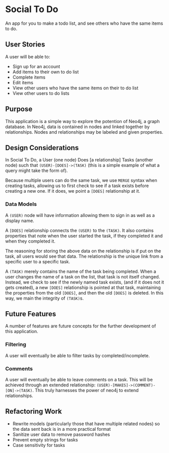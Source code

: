 # Social To Do

An app for you to make a todo list, and see others who have the same items to do.

## User Stories

A user will be able to:
- Sign up for an account
- Add items to their own to do list
- Complete items
- Edit items
- View other users who have the same items on their to do list
- View other users to do lists

## Purpose

This application is a simple way to explore the potention of Neo4j, a graph database. In Neo4j,
data is contained in nodes and linked together by relationships. Nodes and relationships may be labeled
and given properties.

## Design Considerations

In Social To Do, a User (one node) Does [a relationship] Tasks (another node) such that
`(USER)-[DOES]->(TASK)`
(this is a simple example of what a query might take the form of).

Because multiple users can do the same task, we use `MERGE` syntax when creating tasks, allowing us to first check to see if a task exists before creating a new one. If it does, we point a `[DOES]` relationship at it.

### Data Models

A `(USER)` node will have information allowing them to sign in as well as a display name.

A `[DOES]` relationship connects the `(USER)` to the `(TASK)`. It also contains properties that note when the user started the task, if they completed it and when they completed it.

The reasoning for storing the above data on the relationship is if put on the task, all users would see that data. The relationship is the unique link from a specific user to a specific task.

A `(TASK)` merely contains the name of the task being completed. When a user changes the name of a task on the list, that task is not itself changed. Instead, we check to see if the newly named task exists, (and if it does not it gets created), a new `[DOES]` relationship is pointed at that task, maintaining the properties from the old `[DOES]`, and then the old `[DOES]` is deleted. In this way, we main the integrity of `(TASK)`s.

## Future Features

A number of features are future concepts for the further development of this application.

### Filtering

A user will eventually be able to filter tasks by completed/incomplete.

### Comments

A user will eventually be able to leave comments on a task. This will be achieved through an extended relationship: `(USER)-[MAKES]->(COMMENT)-[ON]->(TASK)`. This truly harnesses the power of neo4j to extend relationships.

## Refactoring Work

- Rewrite models (particularly those that have multiple related nodes) so the data sent back is in a more practical format
- Sanitize user data to remove password hashes
- Prevent empty strings for tasks
- Case sensitivity for tasks
